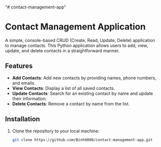 "# contact-management-app" 
# Contact Management Application

A simple, console-based CRUD (Create, Read, Update, Delete) application to manage contacts. This Python application allows users to add, view, update, and delete contacts in a straightforward manner.

## Features

- **Add Contacts**: Add new contacts by providing names, phone numbers, and emails.
- **View Contacts**: Display a list of all saved contacts.
- **Update Contacts**: Search for an existing contact by name and update their information.
- **Delete Contacts**: Remove a contact by name from the list.

## Installation

1. Clone the repository to your local machine:
   ```bash
   git clone https://github.com/Binh9090/contact-management-app.git
